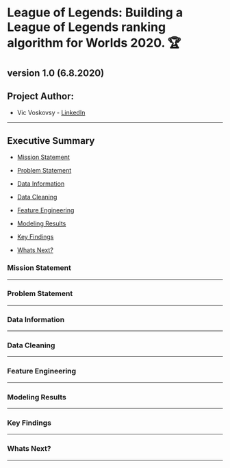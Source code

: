 # League of Legends: Building a League of Legends ranking algorithm for Worlds 2020. 🏆
version 1.0 (6.8.2020)
---
## Project Author: 
  - Vic Voskovsy  - [LinkedIn](https://www.linkedin.com/in/victorvoskovsky)
---
## Executive Summary

- [Mission Statement](#Mission-Statement "Intro")

- [Problem Statement](#Problem-Statement "PS")

- [Data Information](#Data-Information "Data")

- [Data Cleaning](#Data-Cleaning "EDA")

- [Feature Engineering](#Feature-Engineering "EDA")

- [Modeling Results](#Modeling-Results "Models")

- [Key Findings](#Key-Findings "Go to Key-Findings")

- [Whats Next?](#Whats-Next "EDA")

### Mission Statement

---

### Problem Statement

---

### Data Information

---

### Data Cleaning

---

### Feature Engineering 

---

### Modeling Results

---

### Key Findings

---

### Whats Next?

---
